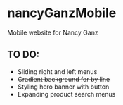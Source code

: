 # nancyGanzMobile
Mobile website for Nancy Ganz
## TO DO:
  - Sliding right and left menus
  - ~~Gradient background for by line~~
  - Styling hero banner with button
  - Expanding product search menus
